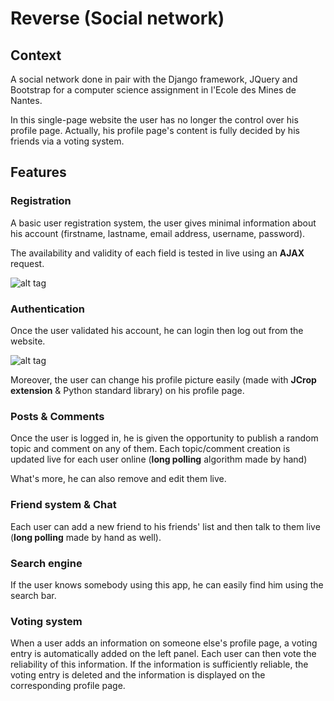 # Reverse (Social network)

Context
------

A social network done in pair with the Django framework, JQuery and Bootstrap for a computer science assignment in l'Ecole des Mines de Nantes.

In this single-page website the user has no longer the control over his profile page. Actually, his profile page's content is fully decided by his friends via a voting system.

Features
-------

### Registration

A basic user registration system, the user gives minimal information about his account
(firstname, lastname, email address, username, password).

The availability and validity of each field is tested in live using an **AJAX** request.

![alt tag](screenshots/available.gif)

### Authentication

Once the user validated his account, he can login then log out from the website.

![alt tag](screenshots/loginlogout_opt.gif)


Moreover, the user can change his profile picture easily (made with **JCrop extension** & Python standard library) on his profile page.

### Posts & Comments

Once the user is logged in, he is given the opportunity to publish a random topic and comment on any of them.
Each topic/comment creation is updated live for each user online (**long polling** algorithm made by hand)

What's more, he can also remove and edit them live.

### Friend system & Chat

Each user can add a new friend to his friends' list and then talk to them live (**long polling** made by hand as well).


### Search engine

If the user knows somebody using this app, he can easily find him using the search bar.


### Voting system

When a user adds an information on someone else's profile page, a voting entry is automatically added on the left panel.
Each user can then vote the reliability of this information. If the information is sufficiently reliable, the voting entry is deleted and the information is displayed on the corresponding profile page. 
